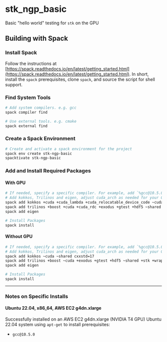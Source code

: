 # stk_ngp_basic

Basic "hello world" testing for `stk` on the GPU

## Building with Spack

### Install Spack

Follow the instructions at [https://spack.readthedocs.io/en/latest/getting_started.html](https://spack.readthedocs.io/en/latest/getting_started.html). In short, install the `spack` prerequisites, clone `spack`, and source the script for shell support.

### Find System Tools

```bash
# Add system compilers. e.g. gcc
spack compiler find

# Use external tools. e.g. cmake
spack external find
```

### Create a Spack Environment

```bash
# Create and activate a spack environment for the project
spack env create stk-ngp-basic
spacktivate stk-ngp-basic
```

### Add and Install Required Packages

#### With GPU
```bash
# If needed, specify a specific compiler. For example, add `%gcc@10.5.0` at the end of the `spack add` commands
# Add kokkos, Trilinos and eigen, adjust cuda_arch as needed for your GPU device
spack add kokkos +cuda +cuda_lambda +cuda_relocatable_device_code ~cuda_uvm ~shared +wrapper cuda_arch=75 cxxstd=17 
spack add trilinos +boost +cuda +cuda_rdc +exodus +gtest +hdf5 ~shared +stk ~uvm +wrapper +zoltan +zoltan2 cuda_arch=75 cxxstd=17
spack add eigen

# Install Packages
spack install
```

#### Without GPU
```bash
# If needed, specify a specific compiler. For example, add `%gcc@10.5.0` at the end of the `spack add` commands
# Add kokkos, Trilinos and eigen, adjust cuda_arch as needed for your GPU device
spack add kokkos ~cuda ~shared cxxstd=17 
spack add trilinos +boost ~cuda +exodus +gtest +hdf5 ~shared +stk +wrapper +zoltan +zoltan2 cxxstd=17
spack add eigen

# Install Packages
spack install
```

---

### Notes on Specific Installs

#### Ubuntu 22.04, x86_64, AWS EC2 g4dn.xlarge

Successfully installed on an AWS EC2 g4dn.xlarge (NVIDIA T4 GPU) Ubuntu 22.04 system using `apt-get` to install prerequisites:

- `gcc@10.5.0`

